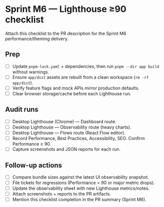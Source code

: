 # Sprint M6 — Lighthouse ≥90 checklist

Attach this checklist to the PR description for the Sprint M6 performance/theming delivery.

## Prep

- [ ] Update `pnpm-lock.yaml` + dependencies, then run `pnpm --dir app build` without warnings.
- [ ] Ensure `app/dist` assets are rebuilt from a clean workspace (`rm -rf app/dist`).
- [ ] Verify feature flags and mock APIs mirror production defaults.
- [ ] Clear browser storage/cache before each Lighthouse run.

## Audit runs

- [ ] Desktop Lighthouse (Chrome) — Dashboard route.
- [ ] Desktop Lighthouse — Observability route (heavy charts).
- [ ] Desktop Lighthouse — Flows route (React Flow editor).
- [ ] Record Performance, Best Practices, Accessibility, SEO. Confirm Performance ≥ 90.
- [ ] Capture screenshots and JSON reports for each run.

## Follow-up actions

- [ ] Compare bundle sizes against the latest UI observability snapshot.
- [ ] File tickets for regressions (Performance < 90 or major metric drops).
- [ ] Update the observability sheet with new Lighthouse metrics/notes.
- [ ] Attach screenshots + reports to the PR artifacts.
- [ ] Mention this checklist completion in the PR summary (Sprint M6).
